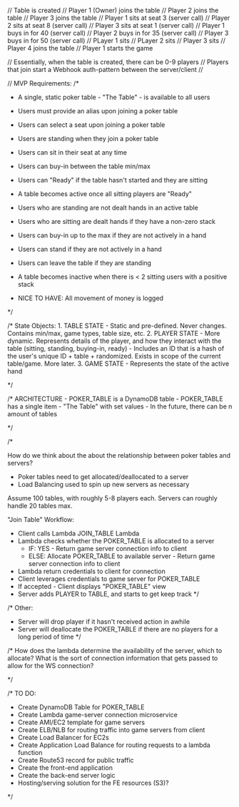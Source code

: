 // Table is created
// Player 1 (Owner) joins the table
// Player 2 joins the table
// Player 3 joins the table
// Player 1 sits at seat 3  (server call)
// Player 2 sits at seat 8  (server call)
// Player 3 sits at seat 1  (server call)
// Player 1 buys in for 40  (server call)
// Player 2 buys in for 35  (server call)
// Player 3 buys in for 50  (server call)
// PLayer 1 sits
// PLayer 2 sits
// Player 3 sits
// Player 4 joins the table
// Player 1 starts the game 


// Essentially, when the table is created, there can be 0-9 players
// Players that join start a Webhook auth-pattern between the server/client
//

// MVP Requirements:
/* 
 - A single, static poker table - "The Table" - is available to all users
 - Users must provide an alias upon joining a poker table
 - Users can select a seat upon joining a poker table
 - Users are standing when they join a poker table
 - Users can sit in their seat at any time
 - Users can buy-in between the table min/max
 - Users can "Ready" if the table hasn't started and they are sitting
 - A table becomes active once all sitting players are "Ready"
 - Users who are standing are not dealt hands in an active table
 - Users who are sitting are dealt hands if they have a non-zero stack
 - Users can buy-in up to the max if they are not actively in a hand
 - Users can stand if they are not actively in a hand
 - Users can leave the table if they are standing
 - A table becomes inactive when there is < 2 sitting users with a positive stack

 - NICE TO HAVE: All movement of money is logged 

*/

/*
 State Objects:
    1. TABLE STATE
      - Static and pre-defined. Never changes. Contains min/max, game types, table size, etc.
    2. PLAYER STATE
      - More dynamic. Represents details of the player, and how they interact with the table (sitting, standing, buying-in, ready)
      - Includes an ID that is a hash of the user's unique ID + table + randomized. Exists in scope of the current table/game. More later.
    3. GAME STATE
      - Represents the state of the active hand


*/

/*
  ARCHITECTURE
    - POKER_TABLE is a DynamoDB table
    - POKER_TABLE has a single item - "The Table" with set values
        - In the future, there can be n amount of tables
     
*/

/*

How do we think about the about the relationship between poker tables and servers? 
 - Poker tables need to get allocated/deallocated to a server
 - Load Balancing used to spin up new servers as necessary

Assume 100 tables, with roughly 5-8 players each. Servers can roughly handle 20 tables max. 


"Join Table" Workflow:
 - Client calls Lambda JOIN_TABLE Lambda
 - Lambda checks whether the POKER_TABLE is allocated to a server
    - IF: YES - Return game server connection info to client
    - ELSE: Allocate POKER_TABLE to available server - Return game server connection info to client
 - Lambda return credentials to client for connection
 - Client leverages credentials to game server for POKER_TABLE
 - If accepted - Client displays "POKER_TABLE" view
 - Server adds PLAYER to TABLE, and starts to get keep track
*/


/*
Other:
 - Server will drop player if it hasn't received action in awhile
 - Server will deallocate the POKER_TABLE if there are no players for a long period of time 
*/

/*
 How does the lambda determine the availability of the server, which to allocate?
 What is the sort of connection information that gets passed to allow for the WS connection?
 
*/

/*
 TO DO:
  - Create DynamoDB Table for POKER_TABLE
  - Create Lambda game-server connection microservice
  - Create AMI/EC2 template for game servers
  - Create ELB/NLB for routing traffic into game servers from client
  - Create Load Balancer for EC2s 
  - Create Application Load Balance for routing requests to a lambda function
  - Create Route53 record for public traffic
  - Create the front-end application
  - Create the back-end server logic
  - Hosting/serving solution for the FE resources (S3)?

*/